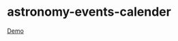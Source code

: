 # astronomy-events-calender
<a href="https://parsadgh.github.io/astronomy-events-calender/astronomy-events-calender.html">Demo</a>

